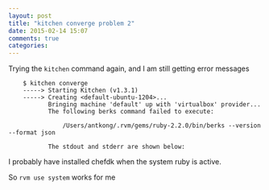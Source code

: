```yaml
---
layout: post
title: "kitchen converge problem 2"
date: 2015-02-14 15:07
comments: true
categories: 
---
```


Trying the `kitchen` command again, and I am still getting error messages


        $ kitchen converge
        -----> Starting Kitchen (v1.3.1)
        -----> Creating <default-ubuntu-1204>...
               Bringing machine 'default' up with 'virtualbox' provider...
               The following berks command failed to execute:

                   /Users/antkong/.rvm/gems/ruby-2.2.0/bin/berks --version --format json

               The stdout and stderr are shown below:

I probably have installed chefdk when the system ruby is active. 

So `rvm use system` works for me
